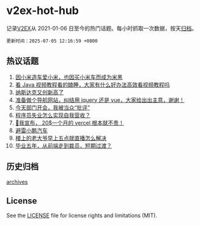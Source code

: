 # v2ex-hot-hub

 记录[V2EX](https://www.v2ex.com/)从 2021-01-06 日至今的热门话题。每小时抓取一次数据，按天[归档](archives)。

`更新时间：2025-07-05 12:16:59 +0800`

## 热议话题

1. [因小米造车爱小米，也因买小米车而成为米黑](https://www.v2ex.com/t/1143035)
1. [看 Java 视频教程看的瞌睡，大家有什么好办法高效看视频教程吗](https://www.v2ex.com/t/1143044)
1. [纳斯达克又创新高了](https://www.v2ex.com/t/1142990)
1. [准备做个导航网站，纠结用 jquery 还是 vue，大家给出出主意，谢谢！](https://www.v2ex.com/t/1143000)
1. [今天部门开会，我被当众“批评”](https://www.v2ex.com/t/1143126)
1. [程序员失业怎么实现自我营收？](https://www.v2ex.com/t/1143066)
1. [🤪我宣布， 20$一个月的 vercel 根本就不贵！](https://www.v2ex.com/t/1143093)
1. [避雷小鹏汽车](https://www.v2ex.com/t/1143107)
1. [楼上的老大爷早上五点就直播怎么解决](https://www.v2ex.com/t/1143148)
1. [毕业五年，从前端走到裁员，短期过渡？](https://www.v2ex.com/t/1143057)

## 历史归档

[archives](archives)

## License

See the [LICENSE](LICENSE) file for license rights and limitations (MIT).
